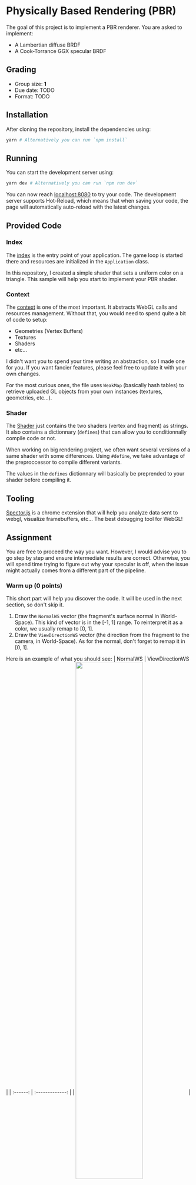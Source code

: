 # Physically Based Rendering (PBR)
The goal of this project is to implement a PBR renderer. You are asked to implement:
* A Lambertian diffuse BRDF
* A Cook-Torrance GGX specular BRDF


## Grading
* Group size: **1**
* Due date: TODO
* Format: TODO


## Installation
After cloning the repository, install the dependencies using:

```sh
yarn # Alternatively you can run `npm install`
```


## Running
You can start the development server using:

```sh
yarn dev # Alternatively you can run `npm run dev`
```

You can now reach [localhost:8080](http://localhost:8080) to try your code.
The development server supports Hot-Reload, which means that when saving your code, the page
will automatically auto-reload with the latest changes.


## Provided Code

### Index
The [index](./src/index.ts) is the entry point of your application. The game loop is started there
and resources are initialized in the `Application` class.

In this repository, I created a simple shader that sets a uniform color on a triangle. This sample
will help you start to implement your PBR shader.

### Context
The [context](./src/gl.ts) is one of the most important. It abstracts WebGL calls and resources management.
Without that, you would need to spend quite a bit of code to setup:
* Geometries (Vertex Buffers)
* Textures
* Shaders
* etc...

I didn't want you to spend your time writing an abstraction, so I made one for you. If you want fancier features, please feel free to update it with your own changes.

For the most curious ones, the file uses `WeakMap` (basically hash tables) to retrieve uploaded GL objects from your own instances (textures, geometries, etc...).

### Shader
The [Shader](./src/shader/shader.ts) just contains the two shaders (vertex and fragment) as strings.
It also contains a dictionnary (`defines`) that can allow you to conditionnally compile code or not.

When working on big rendering project, we often want several versions of a same shader with some differences.
Using `#define`, we take advantage of the preproccessor to compile different variants.

The values in the `defines` dictionnary will basically be preprended to your shader before compiling it.


## Tooling
[Spector.js](https://chrome.google.com/webstore/detail/spectorjs/denbgaamihkadbghdceggmchnflmhpmk?hl=en) is a chrome extension that will help you analyze data sent to webgl, visualize framebuffers, etc... The best debugging tool for WebGL!


## Assignment
You are free to proceed the way you want. However, I would advise you to
go step by step and ensure intermediate results are correct. Otherwise, you will spend time
trying to figure out why your specular is off, when the issue might actually comes from a different part of the pipeline.


### Warm up (0 points)
This short part will help you discover the code. It will be used in the next section, so don't skip it.
1. Draw the `NormalWS` vector (the fragment's surface normal in World-Space). This kind of vector is in the [-1, 1] range. To reinterpret it as a color, we usually remap to [0, 1].
2. Draw the `ViewDirectionWS` vector (the direction from the fragment to the camera, in World-Space). As for the normal, don't forget to remap it in [0, 1].

Here is an example of what you should see:
| NormalWS | ViewDirectionWS |
| :------: | :-------------: |
| <img src="./screenshots/NormalWS.jpg" width=60% height=60% align="center">  | <img src="./screenshots/ViewDirectionWS.jpg" width=60% height=60% align="center">  |


### Direct Lighting (2 points)
Implement point lights, use at least 2 in your scene.
Send simple light data to the shader (color, intensity, position or direction), compute their attenuation and display them.
The file `light.ts` already contains some of the code needed.

In addition, you can also implement directional lights if you want.

### Tone mapping (1 point)
Implement the Reinhard tone mapping to convert your HDR lighting to LDR.

### Diffuse BRDF (1 point)
Implement the Lambertian diffuse BRDF.

This is the kind of results you should get with a directional light:
<p align="center">
<img src="./screenshots/Direct_Diffuse.jpg" width=40% height=40% align="center">
</p>

### Specular BRDF (6 points)
Implement the Cook-Torrance GGX specular BRDF.

This is the kind of results you should get with 4 point lights:
<p align="center">
<img src="./screenshots/Direct_DiffuseSpecular.jpg" width=40% height=40% align="center">
</p>


### Image-Based Lighting Lookup
For the Image-Based Lighting, the textures are encoded in **RGBM**. In order to map **RGBM** to **RGB**, you will need to find the formula somewhere. It consists in a simple linear range remapping, with a constant range multiplier of 6.


#### Image-Based Lighting: Diffuse (2 points)
The tasks to accomplish to lit your objects with the diffuse IBL are:
1. Load one of the  `diffuse` files provided in the folder `assets/env`
2. Use the geometry normal to sample the texture. Be careful here, the texture
   is saved as an [equirectangular projection](https://en.wikipedia.org/wiki/Equirectangular_projection). Start by converting your cartesian coordinates to polar coordinates using the given function `cartesianToPolar`. Then remap these coordinates to use them as equirectangular UV coordinates.
4. Apply the texture contribution to the indirect lighting

This is the kind of results you should get with the diffuse texture `Alexs_Apt_2k-diffuse-RGBM.png`:
<p align="center">
<img src="./screenshots/Indirect_Diffuse.jpg" width=40% height=40% align="center">
</p>


#### Image-Based Lighting: Specular (3 points)
For the specular IBL, the texture encodes different version of the environment
for different roughness values. There is a total of **6** roughness levels, starting
at the bottom of the texture.

Each level is **half the size** of the previous one. Thus, you will need to
compute the good position of the UV from the roughness value.

In order to get proper blending, you are advised to sample two roughness levels
simultaneously, and to blend them together.

The tasks can be summed up as:
1. Load one of the  `specular` files provied in the folder `assets/env`
2. Load the texture `assets/ggx-brdf-integrated.png` containing the precomputed BRDF. This texture uses sRGB color space, don't forget to remap to linear color space.
3. Convert the reflected ray from cartesian to polar
4. Offset the polar coordinates according to the roughness level
5. Repeat step **2** and **3** for a second level
6. Fetch both levels and blend them together according to how far between the two the sample was
7. Apply the result to the rendering equation using the pre-computed BRDF

This is the kind of results you should get with the diffuse texture `Alexs_Apt_2k-specular-RGBM.png`:
<p align="center">
<img src="./screenshots/Indirect_Specular.jpg" width=40% height=40% align="center">
</p>

Now that you implemented both the diffuse and the specular IBL, take a look at the combined results:
<p align="center">
<img src="./screenshots/Indirect_DiffuseSpecular.jpg" width=40% height=40% align="center">
</p>


### Image-Based Lighting Generation
For this project, you have worked with pre-computed data. Instead of using the assets from the repository, try to generate yourself the baked environment textures.


#### Image-Based Lighting: Diffuse (5 points)
> Careful: Compute shaders aren't available in WebGL.

In this steps, you are asked to write a compute / fragment shader to generate the convoluted diffuse. This should obviouly done only once. You can do it once when your application is starting up. A lag of a few milliseconds might occur, which is totally fine.

Steps:
1. Create a framebuffer
2. Create a texture
3. Attach the texture to the framebuffer
4. Create a shader that will convolute the environment diffuse and write it to the texture
5. Use this result in your PBR shader


## Bonus

### Other BRDF (0.5 points)
You can experiment with other BRDFs (diffuse or specular), such as:
* Burley
* Oren-Nayar
* Ward

Whatever you want to try!


### Textures (1.5 points)
PBR is meaningless without carefully authored textures bringing complexity to materials.

You can download some texture that would map well to a sphere, such as [those ones](http://freepbr.com/materials/rusted-iron-pbr-metal-material-alt/).


### Image-Based Lighting Generation

#### Specular (8 points)
Just like you did for the diffuse, you can generate the specular probe. This task is harder, but will definitely make you stronger.

Please refer to the paper [Unreal paper](https://cdn2.unrealengine.com/Resources/files/2013SiggraphPresentationsNotes-26915738.pdf) for the implementation. Don't hesitate to come see me during the lesson so I can give you a detailed explanation about what you have to do.
